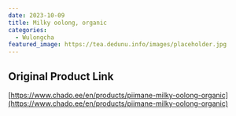 ```yaml
---
date: 2023-10-09
title: Milky oolong, organic
categories:
  - Wulongcha
featured_image: https://tea.dedunu.info/images/placeholder.jpg
---
```


## Original Product Link

[https://www.chado.ee/en/products/piimane-milky-oolong-organic](https://www.chado.ee/en/products/piimane-milky-oolong-organic)
